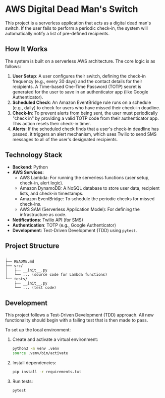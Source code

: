 # AWS Digital Dead Man's Switch

This project is a serverless application that acts as a digital dead man's switch. If the user fails to perform a periodic check-in, the system will automatically notify a list of pre-defined recipients.

## How It Works

The system is built on a serverless AWS architecture. The core logic is as follows:

1.  **User Setup**: A user configures their switch, defining the check-in frequency (e.g., every 30 days) and the contact details for their recipients. A Time-based One-Time Password (TOTP) secret is generated for the user to save in an authenticator app (like Google Authenticator).
2.  **Scheduled Check**: An Amazon EventBridge rule runs on a schedule (e.g., daily) to check for users who have missed their check-in deadline.
3.  **Check-In**: To prevent alerts from being sent, the user must periodically "check in" by providing a valid TOTP code from their authenticator app. This action resets their check-in timer.
4.  **Alerts**: If the scheduled check finds that a user's check-in deadline has passed, it triggers an alert mechanism, which uses Twilio to send SMS messages to all of the user's designated recipients.

## Technology Stack

*   **Backend**: Python
*   **AWS Services**:
    *   AWS Lambda: For running the serverless functions (user setup, check-in, alert logic).
    *   Amazon DynamoDB: A NoSQL database to store user data, recipient lists, and check-in timestamps.
    *   Amazon EventBridge: To schedule the periodic checks for missed check-ins.
    *   AWS SAM (Serverless Application Model): For defining the infrastructure as code.
*   **Notifications**: Twilio API (for SMS)
*   **Authentication**: TOTP (e.g., Google Authenticator)
*   **Development**: Test-Driven Development (TDD) using `pytest`.

## Project Structure

```
.
├── README.md
├── src/
│   ├── __init__.py
│   └── ... (source code for Lambda functions)
└── tests/
    ├── __init__.py
    └── ... (test code)
```

## Development

This project follows a Test-Driven Development (TDD) approach. All new functionality should begin with a failing test that is then made to pass.

To set up the local environment:

1.  Create and activate a virtual environment:
    ```bash
    python3 -m venv .venv
    source .venv/bin/activate
    ```
2.  Install dependencies:
    ```bash
    pip install -r requirements.txt
    ```
3.  Run tests:
    ```bash
    pytest
    ```
